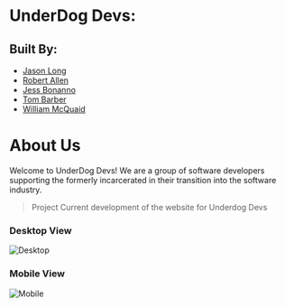 # UnderDog Devs:

## Built By:

- [Jason Long](https://github.com/jlong5795)
- [Robert Allen](https://github.com/robertjallen)
- [Jess Bonanno](https://github.com/JessBonanno)
- [Tom Barber](https://github.com/buggtb)
- [William McQuaid](https://github.com/whmcquaid)


# About Us
Welcome to UnderDog Devs! We are a group of software developers supporting the formerly incarcerated in their transition into the software industry.

>Project
Current development of the website for Underdog Devs

### Desktop View
![Desktop](https://user-images.githubusercontent.com/44750253/125854088-1594ec76-0e3e-432f-9757-ca90b96e5392.jpg)

### Mobile View
![Mobile](https://user-images.githubusercontent.com/44750253/125854113-fcdd3b4b-c37c-4b29-913e-7c0e14bd19ee.jpg)

